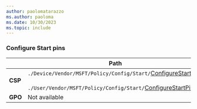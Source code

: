 ```yaml
---
author: paolomatarazzo
ms.author: paoloma
ms.date: 10/30/2023
ms.topic: include
---
```


### Configure Start pins

|  | Path |
|--|--|
| **CSP** | `./Device/Vendor/MSFT/Policy/Config/Start/`[ConfigureStartPins](/windows/client-management/mdm/policy-csp-start#configurestartpins)<br><br>`./User/Vendor/MSFT/Policy/Config/Start/`[ConfigureStartPins](/windows/client-management/mdm/policy-csp-start#configurestartpins)|
| **GPO** | Not available |
